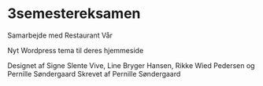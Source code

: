 # 3semestereksamen

Samarbejde med Restaurant Vår 

Nyt Wordpress tema til deres hjemmeside

Designet af Signe Slente Vive, Line Bryger Hansen, Rikke Wied Pedersen og Pernille Søndergaard 
Skrevet af Pernille Søndergaard
